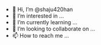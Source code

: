 - 👋 Hi, I’m @shaju420han
- 👀 I’m interested in ...
- 🌱 I’m currently learning ...
- 💞️ I’m looking to collaborate on ...
- 📫 How to reach me ...

<!---
shaju420han/shaju420han is a ✨ special ✨ repository because its `README.md` (this file) appears on your GitHub profile.
You can click the Preview link to take a look at your changes.
--->
